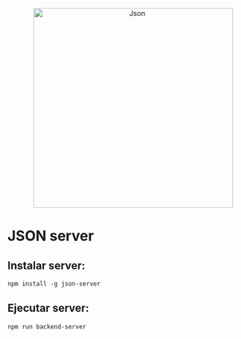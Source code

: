 <p align="center">
  <img alt="Json" src="http://www.logicum.co/wp-content/uploads/2013/10/JSON.png" width="400">
</p>

# JSON server
## Instalar server:
```
npm install -g json-server
```
## Ejecutar server:

```
npm run backend-server
```